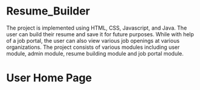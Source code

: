 # Resume_Builder
The project is implemented using HTML, CSS, Javascript, and Java. The user can build their resume and save it for future purposes. While with help of a job portal, the user can also view various job openings at various organizations. The project consists of various modules including user module, admin module, resume building module and job portal module.
# User Home Page
